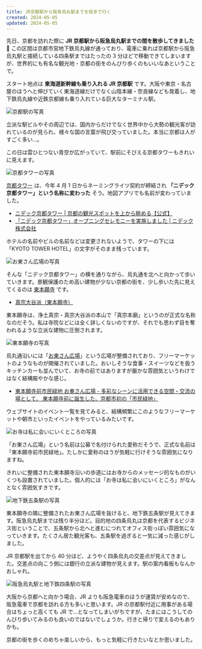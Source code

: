 ```yaml
---
title: JR京都駅から阪急烏丸駅までを徒歩で行く
created: 2024-05-05
updated: 2024-05-05
---
```


先日、京都を訪れた際に **JR 京都駅から阪急烏丸駅までの間を散歩してきました🚶** この区間は京都市営地下鉄烏丸線が通っており、電車に乗れば京都駅から阪急烏丸駅と接続している四条駅まではたったの 3 分ほどで移動できてしまいますが、世界的にも有名な観光地・京都の街をのんびり歩くのもいいなあということで。

スタート地点は **東海道新幹線も乗り入れる JR 京都駅** です。大阪や東京・名古屋のほうへと伸びていく東海道線だけでなく山陰本線・奈良線なども発着し、地下鉄烏丸線や近鉄京都線も乗り入れている巨大なターミナル駅。

![京都駅の写真](4dcda8b9-d05f-45c6-806c-7b1bcf489500)

立派な駅ビルやその周辺では、国内からだけでなく世界中から大勢の観光客が訪れているのが見られ、様々な国の言葉が飛び交っていました。本当に京都は人がすごく多い…。

この日は雲ひとつない青空が広がっていて、駅前にそびえる京都タワーもきれいに見えます。

![京都タワーの写真](5204451b-43d9-4974-e446-c8c505e48500)

[京都タワー](https://www.kyoto-tower.jp/) は、今年 4 月 1 日からネーミングライツ契約が締結され **「ニデック京都タワー」という名称に変わった** そう。地図アプリでも名前が変わっていました。

- [ニデック京都タワー | 京都の観光スポットを上から眺める【公式】](https://www.kyoto-tower.jp/)
- [「ニデック京都タワー」オープニングセレモニーを実施しました | ニデック株式会社](https://www.nidec.com/jp/corporate/news/2024/news0402-01/)

ホテルの名前やビルの名前などは変更されないようで、タワーの下には「KYOTO TOWER HOTEL」の文字がそのまま残っています。

![お東さん広場の写真](c8695978-74eb-4bc8-0349-a7cf07cc5800)

そんな「ニデック京都タワー」の横を通りながら、烏丸通を北へと向かって歩いていきます。景観保護のため高い建物が少ない京都の街を、少し歩いた先に見えてくるのは [東本願寺](https://www.higashihonganji.or.jp/) です。

- [真宗大谷派（東本願寺）](https://www.higashihonganji.or.jp/)

東本願寺は、浄土真宗・真宗大谷派の本山で「真宗本廟」というのが正式な名称なのだそう。私は寺院などには全く詳しくないのですが、それでも思わず目を奪われるような立派な建物に圧倒されます。

![東本願寺の写真](22aff005-206a-4e67-312e-554c0c4e3600)

烏丸通沿いには「[お東さん広場](https://ohigashisan-hiroba.jp/)」という広場が整備されており、フリーマーケットのようなものが開催されていました。おいしそうな食事・スイーツなどを扱うキッチンカーも並んでいて、お寺の前ではありますが厳かな雰囲気というわけではなく結構賑やかな感じ。

- [東本願寺前市民緑地 お東さん広場 - 多彩なシーンに活用できる空間・交流の場として、 東本願寺前に誕生した、京都市初の「市民緑地」](https://ohigashisan-hiroba.jp/)

ウェブサイトのイベント一覧を見てみると、結構頻繁にこのようなフリーマーケットや朝市といったイベントをやっているみたいです。

![お寺は私に会いにいくところの写真](ae859f27-c10f-4ee5-dc9d-3578381ccb00)

「お東さん広場」という名前は公募で名付けられた愛称だそうで、正式な名前は「東本願寺前市民緑地」。たしかに愛称のほうが気軽に行けそうな雰囲気になりますね。

きれいに整備された東本願寺沿いの歩道にはお寺からのメッセージ的なものがいくつも設置されていました。個人的には「お寺は私に会いにいくところ」がなんとなく雰囲気すきです。

![地下鉄五条駅の写真](f4560950-4fce-4e77-8a67-157ed6fa2400)

東本願寺の隣に整備されたお東さん広場を抜けると、地下鉄五条駅が見えてきます。阪急烏丸駅までは残り半分ほど。目的地の四条烏丸は京都を代表するビジネス街ということで、五条駅から北へと進むにつれてオフィス街っぽい雰囲気になっていきます。たくさん居た観光客も、五条駅を過ぎると一気に減った感じがしました。

JR 京都駅を出てから 40 分ほど、ようやく四条烏丸の交差点が見えてきました。交差点の向こう側には銀行の立派な建物が見えます。駅の案内看板もなんかおしゃれ。

![阪急烏丸駅と地下鉄四条駅の写真](ecb4bf02-d253-4559-4570-bd6d76755700)

大阪から京都へと向かう場合、JR よりも阪急電車のほうが運賃が安めなので、阪急電車で京都を訪れる方も多いと思います。JR の京都駅付近に用事がある場合はちょっと高くても JR で…となってしまいがちですが、たまにはこうしてのんびり歩いてみるのも良いのではないでしょうか。行きと帰りで変えるのもありかも。

京都の街を歩くのめちゃ楽しいから、もっと気軽に行きたいなとか思いました。
